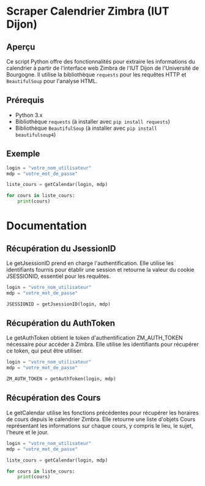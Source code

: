 # Scraper Calendrier Zimbra (IUT Dijon)

## Aperçu
Ce script Python offre des fonctionnalités pour extraire les informations du calendrier à partir de l'interface web Zimbra de l'IUT Dijon de l'Université de Bourgogne. Il utilise la bibliothèque `requests` pour les requêtes HTTP et `BeautifulSoup` pour l'analyse HTML.

## Prérequis
- Python 3.x
- Bibliothèque `requests` (à installer avec `pip install requests`)
- Bibliothèque `BeautifulSoup` (à installer avec `pip install beautifulsoup4`)

## Exemple
```python
login = "votre_nom_utilisateur"
mdp = "votre_mot_de_passe"

liste_cours = getCalendar(login, mdp)

for cours in liste_cours:
    print(cours)

```
# Documentation

## Récupération du JsessionID
Le getJsessionID prend en charge l'authentification. Elle utilise les identifiants fournis pour établir une session et retourne la valeur du cookie JSESSIONID, essentiel pour les requêtes.
```python
login = "votre_nom_utilisateur"
mdp = "votre_mot_de_passe"

JSESSIONID = getJsessionID(login, mdp)
```

## Récupération du AuthToken
Le getAuthToken obtient le token d'authentification ZM_AUTH_TOKEN nécessaire pour accéder à Zimbra. Elle utilise les identifiants pour récupérer ce token, qui peut être utiliser.
```python
login = "votre_nom_utilisateur"
mdp = "votre_mot_de_passe"

ZM_AUTH_TOKEN = getAuthToken(login, mdp)
```

## Récupération des Cours
Le getCalendar utilise les fonctions précédentes pour récupérer les horaires de cours depuis le calendrier Zimbra. Elle retourne une liste d'objets Cours représentant les informations sur chaque cours, y compris le lieu, le sujet, l'heure et le jour.
```python
login = "votre_nom_utilisateur"
mdp = "votre_mot_de_passe"

liste_cours = getCalendar(login, mdp)

for cours in liste_cours:
    print(cours)
```
